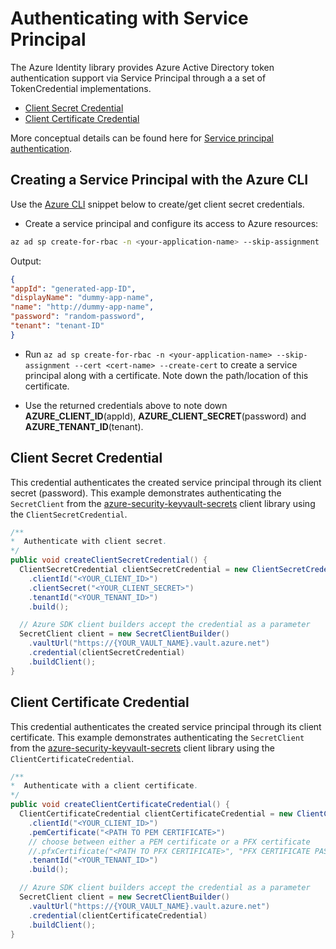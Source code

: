 # Authenticating with Service Principal

The Azure Identity library provides Azure Active Directory token authentication support via Service Principal through a a set of TokenCredential implementations.

* [Client Secret Credential](#client-secret-credential)
* [Client Certificate Credential](#client-certificate-credential)

More conceptual details can be found here for [Service principal authentication](https://docs.microsoft.com/azure/active-directory/develop/app-objects-and-service-principals).

## Creating a Service Principal with the Azure CLI

Use the [Azure CLI][azure_cli] snippet below to create/get client secret credentials.

* Create a service principal and configure its access to Azure resources:

```bash
az ad sp create-for-rbac -n <your-application-name> --skip-assignment
```

Output:

```json
{
"appId": "generated-app-ID",
"displayName": "dummy-app-name",
"name": "http://dummy-app-name",
"password": "random-password",
"tenant": "tenant-ID"
}
```

* Run `az ad sp create-for-rbac -n <your-application-name> --skip-assignment --cert <cert-name> --create-cert` to create a service principal along with a certificate. Note down the path/location of this certificate.

* Use the returned credentials above to note down **AZURE\_CLIENT\_ID**(appId), **AZURE\_CLIENT\_SECRET**(password) and **AZURE\_TENANT\_ID**(tenant).

## Client Secret Credential

This credential authenticates the created service principal through its client secret (password). This example demonstrates authenticating the `SecretClient` from the [azure-security-keyvault-secrets][secrets_client_library] client library using the `ClientSecretCredential`.

```java
/**
*  Authenticate with client secret.
*/
public void createClientSecretCredential() {
  ClientSecretCredential clientSecretCredential = new ClientSecretCredentialBuilder()
    .clientId("<YOUR_CLIENT_ID>")
    .clientSecret("<YOUR_CLIENT_SECRET>")
    .tenantId("<YOUR_TENANT_ID>")
    .build();

  // Azure SDK client builders accept the credential as a parameter
  SecretClient client = new SecretClientBuilder()
    .vaultUrl("https://{YOUR_VAULT_NAME}.vault.azure.net")
    .credential(clientSecretCredential)
    .buildClient();
}
```

## Client Certificate Credential

This credential authenticates the created service principal through its client certificate. This example demonstrates authenticating the `SecretClient` from the [azure-security-keyvault-secrets][secrets_client_library] client library using the `ClientCertificateCredential`.

```java
/**
*  Authenticate with a client certificate.
*/
public void createClientCertificateCredential() {
  ClientCertificateCredential clientCertificateCredential = new ClientCertificateCredentialBuilder()
    .clientId("<YOUR_CLIENT_ID>")
    .pemCertificate("<PATH TO PEM CERTIFICATE>")
    // choose between either a PEM certificate or a PFX certificate
    //.pfxCertificate("<PATH TO PFX CERTIFICATE>", "PFX CERTIFICATE PASSWORD")
    .tenantId("<YOUR_TENANT_ID>")
    .build();

  // Azure SDK client builders accept the credential as a parameter
  SecretClient client = new SecretClientBuilder()
    .vaultUrl("https://{YOUR_VAULT_NAME}.vault.azure.net")
    .credential(clientCertificateCredential)
    .buildClient();
}
```

<!-- LINKS -->
[azure_cli]: https://docs.microsoft.com/cli/azure
[secrets_client_library]: https://github.com/Azure/azure-sdk-for-java/tree/master/sdk/keyvault/azure-security-keyvault-secrets
